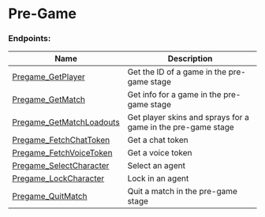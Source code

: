 <!-- This file is automatically generated! Do not edit it directly! See https://github.com/techchrism/valorant-api-docs/blob/trunk/contributing.md for more information. -->

# Pre-Game

### Endpoints:
|Name|Description|
|---|---|
|[Pregame_GetPlayer](GET%20Pregame_GetPlayer.md)|Get the ID of a game in the pre-game stage|
|[Pregame_GetMatch](GET%20Pregame_GetMatch.md)|Get info for a game in the pre-game stage|
|[Pregame_GetMatchLoadouts](GET%20Pregame_GetMatchLoadouts.md)|Get player skins and sprays for a game in the pre-game stage|
|[Pregame_FetchChatToken](GET%20Pregame_FetchChatToken.md)|Get a chat token|
|[Pregame_FetchVoiceToken](GET%20Pregame_FetchVoiceToken.md)|Get a voice token|
|[Pregame_SelectCharacter](POST%20Pregame_SelectCharacter.md)|Select an agent  |
|[Pregame_LockCharacter](POST%20Pregame_LockCharacter.md)|Lock in an agent  |
|[Pregame_QuitMatch](POST%20Pregame_QuitMatch.md)|Quit a match in the pre-game stage|

